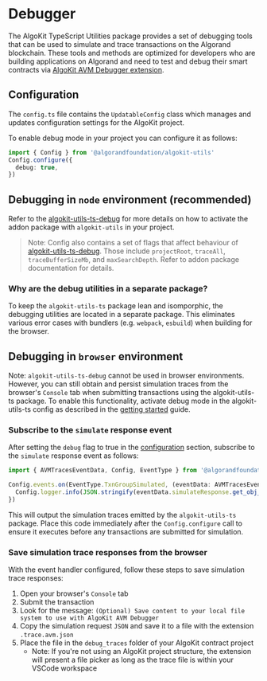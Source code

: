 # Debugger

The AlgoKit TypeScript Utilities package provides a set of debugging tools that can be used to simulate and trace transactions on the Algorand blockchain. These tools and methods are optimized for developers who are building applications on Algorand and need to test and debug their smart contracts via [AlgoKit AVM Debugger extension](https://github.com/algorandfoundation/algokit-avm-vscode-debugger).

## Configuration

The `config.ts` file contains the `UpdatableConfig` class which manages and updates configuration settings for the AlgoKit project.

To enable debug mode in your project you can configure it as follows:

```ts
import { Config } from '@algorandfoundation/algokit-utils'
Config.configure({
  debug: true,
})
```

## Debugging in `node` environment (recommended)

Refer to the [algokit-utils-ts-debug](https://github.com/algorandfoundation/algokit-utils-ts-debug) for more details on how to activate the addon package with `algokit-utils` in your project.

> Note: Config also contains a set of flags that affect behaviour of [algokit-utils-ts-debug](https://github.com/algorandfoundation/algokit-utils-ts-debug). Those include `projectRoot`, `traceAll`, `traceBufferSizeMb`, and `maxSearchDepth`. Refer to addon package documentation for details.

### Why are the debug utilities in a separate package?

To keep the `algokit-utils-ts` package lean and isomporphic, the debugging utilities are located in a separate package. This eliminates various error cases with bundlers (e.g. `webpack`, `esbuild`) when building for the browser.

## Debugging in `browser` environment

Note: `algokit-utils-ts-debug` cannot be used in browser environments. However, you can still obtain and persist simulation traces from the browser's `Console` tab when submitting transactions using the algokit-utils-ts package. To enable this functionality, activate debug mode in the algokit-utils-ts config as described in the [getting started](./docs/code/getting-started.md) guide.

### Subscribe to the `simulate` response event

After setting the `debug` flag to true in the [configuration](#configuration) section, subscribe to the `simulate` response event as follows:

```ts
import { AVMTracesEventData, Config, EventType } from '@algorandfoundation/algokit-utils'

Config.events.on(EventType.TxnGroupSimulated, (eventData: AVMTracesEventData) => {
  Config.logger.info(JSON.stringify(eventData.simulateResponse.get_obj_for_encoding(), null, 2))
})
```

This will output the simulation traces emitted by the `algokit-utils-ts` package. Place this code immediately after the `Config.configure` call to ensure it executes before any transactions are submitted for simulation.

### Save simulation trace responses from the browser

With the event handler configured, follow these steps to save simulation trace responses:

1. Open your browser's `Console` tab
2. Submit the transaction
3. Look for the message: `(Optional) Save content to your local file system to use with AlgoKit AVM Debugger`
4. Copy the simulation request `JSON` and save it to a file with the extension `.trace.avm.json`
5. Place the file in the `debug_traces` folder of your AlgoKit contract project
   - Note: If you're not using an AlgoKit project structure, the extension will present a file picker as long as the trace file is within your VSCode workspace
